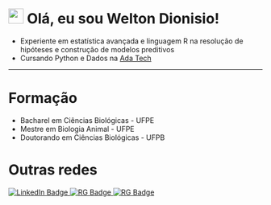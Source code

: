 <h1>
  <img src="https://media.giphy.com/media/hvRJCLFzcasrR4ia7z/giphy.gif" width="30px"/>
  Olá, eu sou Welton Dionisio!
</h1>

- Experiente em estatística avançada e linguagem R na resolução de hipóteses e construção de modelos preditivos
- Cursando Python e Dados na <a href="https://letscode.com.br/"> Ada Tech </a>

---

<h1>Formação</h1>

- Bacharel em Ciências Biológicas - UFPE
- Mestre em Biologia Animal - UFPE
- Doutorando em Ciências Biológicas - UFPB

<h1>Outras redes</h1>
<div id="badges">
  <a href="https://www.linkedin.com/in/weltondionisio/">
    <img src="https://img.shields.io/badge/LinkedIn-blue?style=for-the-badge&logo=linkedin&logoColor=white" alt="LinkedIn Badge"/>
  </a>
  <a href="https://www.researchgate.net/profile/Welton-Dionisio-Da-Silva">
    <img src="https://img.shields.io/badge/ResearchGate-00CCBB.svg?style=for-the-badge&logo=ResearchGate&logoColor=white" alt="RG Badge"/>
  </a>
  <a href="https://www.researchgate.net/profile/Welton-Dionisio-Da-Silva">
    <img src="https://camo.githubusercontent.com/4f9ec7577220c10e58c026603c5037c5f224ebd884e075876395371804e04105/68747470733a2f2f696d672e736869656c64732e696f2f62616467652f2d4c61747465732d6f72616e67653f7374796c653d666c61742d737175617265266c6f676f3d476974426f6f6b266c6f676f436f6c6f723d7768697465266c696e6b3d687474703a2f2f6c61747465732e636e70712e62722f32343333353939303030333030363236?style=for-the-badge&logo=appveyor" alt="RG Badge"/>
  </a>
</div>
<!---
weltondionisio/weltondionisio is a ✨ special ✨ repository because its `README.md` (this file) appears on your GitHub profile.
You can click the Preview link to take a look at your changes.
--->

